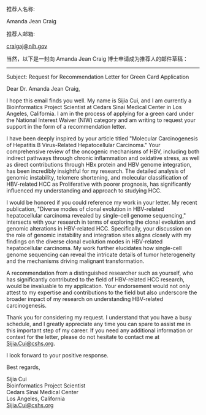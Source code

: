 推荐人名称:


Amanda Jean Craig

推荐人邮箱:

craigaj@nih.gov



当然，以下是一封向 Amanda Jean Craig 博士申请成为推荐人的邮件草稿：

---

Subject: Request for Recommendation Letter for Green Card Application

Dear Dr. Amanda Jean Craig,

I hope this email finds you well. My name is Sijia Cui, and I am currently a Bioinformatics Project Scientist at Cedars Sinai Medical Center in Los Angeles, California. I am in the process of applying for a green card under the National Interest Waiver (NIW) category and am writing to request your support in the form of a recommendation letter.

I have been deeply inspired by your article titled "Molecular Carcinogenesis of Hepatitis B Virus-Related Hepatocellular Carcinoma." Your comprehensive review of the oncogenic mechanisms of HBV, including both indirect pathways through chronic inflammation and oxidative stress, as well as direct contributions through HBx protein and HBV genome integration, has been incredibly insightful for my research. The detailed analysis of genomic instability, telomere shortening, and molecular classification of HBV-related HCC as Proliferative with poorer prognosis, has significantly influenced my understanding and approach to studying HCC.

I would be honored if you could reference my work in your letter. My recent publication, "Diverse modes of clonal evolution in HBV-related hepatocellular carcinoma revealed by single-cell genome sequencing," intersects with your research in terms of exploring the clonal evolution and genomic alterations in HBV-related HCC. Specifically, your discussion on the role of genomic instability and integration sites aligns closely with my findings on the diverse clonal evolution modes in HBV-related hepatocellular carcinoma. My work further elucidates how single-cell genome sequencing can reveal the intricate details of tumor heterogeneity and the mechanisms driving malignant transformation.

A recommendation from a distinguished researcher such as yourself, who has significantly contributed to the field of HBV-related HCC research, would be invaluable to my application. Your endorsement would not only attest to my expertise and contributions to the field but also underscore the broader impact of my research on understanding HBV-related carcinogenesis.

Thank you for considering my request. I understand that you have a busy schedule, and I greatly appreciate any time you can spare to assist me in this important step of my career. If you need any additional information or context for the letter, please do not hesitate to contact me at Sijia.Cui@cshs.org.

I look forward to your positive response.

Best regards,

Sijia Cui  
Bioinformatics Project Scientist  
Cedars Sinai Medical Center  
Los Angeles, California  
Sijia.Cui@cshs.org  

